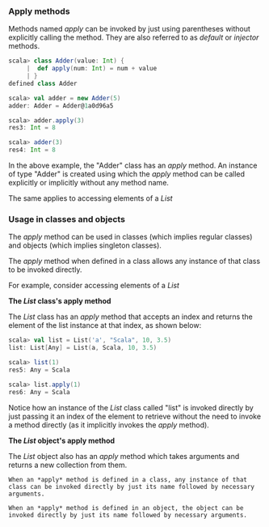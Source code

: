 ### Apply methods

Methods named *apply* can be invoked by just using parentheses without explicitly calling the method. 
They are also referred to as *default* or *injector* methods.

```scala
scala> class Adder(value: Int) {
     |  def apply(num: Int) = num + value
     | }
defined class Adder

scala> val adder = new Adder(5)
adder: Adder = Adder@1a0d96a5

scala> adder.apply(3)
res3: Int = 8

scala> adder(3)
res4: Int = 8
```

In the above example, the "Adder" class has an *apply* method. 
An instance of type "Adder" is created using which the *apply* method can be called explicitly or implicitly without any method name.

The same applies to accessing elements of a *List*

### Usage in classes and objects

The *apply* method can be used in classes (which implies regular classes) and objects (which implies singleton classes). 

The *apply* method when defined in a class allows any instance of that class to be invoked directly.

For example, consider accessing elements of a *List*

**The *List* class's apply method**

The *List* class has an *apply* method that accepts an index and returns the element of the list instance at that index, as shown below:

```scala
scala> val list = List('a', "Scala", 10, 3.5)
list: List[Any] = List(a, Scala, 10, 3.5)

scala> list(1)
res5: Any = Scala

scala> list.apply(1)
res6: Any = Scala
```

Notice how an instance of the *List* class called "list" is invoked directly by just passing it an index of the element to retrieve without the need to invoke a method directly (as it implicitly invokes the *apply* method).

**The *List* object's apply method**

The *List* object also has an *apply* method which takes arguments and returns a new collection from them. 

```
When an *apply* method is defined in a class, any instance of that class can be invoked directly by just its name followed by necessary arguments.

When an *apply* method is defined in an object, the object can be invoked directly by just its name followed by necessary arguments.
```

